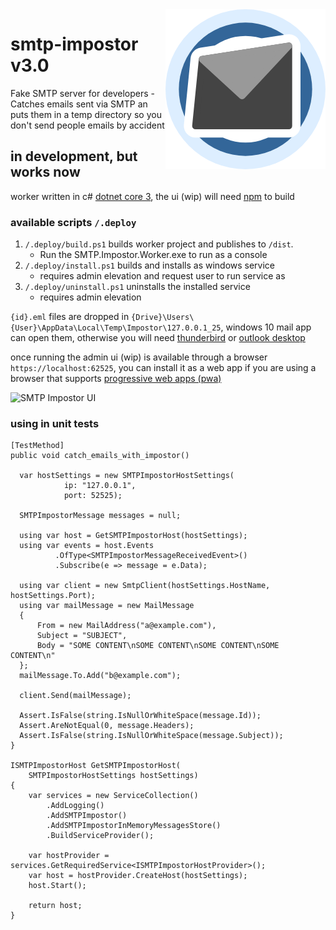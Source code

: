 <img src="SMTP.Impostor.Worker/src/assets/icon-256x256.png?raw=true" align="right" alt="SMTP Impostor Icon"/>

# smtp-impostor v3.0

Fake SMTP server for developers - Catches emails sent via SMTP an puts them in a temp directory so you don't send people emails by accident

## in development, but works now

worker written in c# [dotnet core 3](https://dotnet.microsoft.com/download/dotnet-core/3.0), the ui (wip) will need [npm](https://nodejs.org) to build

### available scripts ```/.deploy```

  1. ```/.deploy/build.ps1``` builds worker project and publishes to ```/dist```.
     - Run the SMTP.Impostor.Worker.exe to run as a console
  2. ```/.deploy/install.ps1``` builds and installs as windows service
     - requires admin elevation and request user to run service as
  3. ```/.deploy/uninstall.ps1``` uninstalls the installed service
     - requires admin elevation

```{id}.eml``` files are dropped in ```{Drive}\Users\{User}\AppData\Local\Temp\Impostor\127.0.0.1_25```, windows 10 mail app can open them, otherwise you will need [thunderbird](https://www.thunderbird.net) or [outlook desktop](https://products.office.com/en-gb/outlook/email-and-calendar-software-microsoft-outlook)


once running the admin ui (wip) is available through a browser ```https://localhost:62525```, you can install it as a web app if you are using a browser that supports [progressive web apps (pwa)](https://en.wikipedia.org/wiki/Progressive_web_applications)

<img src="ui-screenshot.png" alt="SMTP Impostor UI"/>

### using in unit tests

```
[TestMethod]
public void catch_emails_with_impostor()

  var hostSettings = new SMTPImpostorHostSettings(
            ip: "127.0.0.1",
            port: 52525);

  SMTPImpostorMessage messages = null;

  using var host = GetSMTPImpostorHost(hostSettings);
  using var events = host.Events
          .OfType<SMTPImpostorMessageReceivedEvent>()
          .Subscribe(e => message = e.Data);

  using var client = new SmtpClient(hostSettings.HostName, hostSettings.Port);
  using var mailMessage = new MailMessage
  {
      From = new MailAddress("a@example.com"),
      Subject = "SUBJECT",
      Body = "SOME CONTENT\nSOME CONTENT\nSOME CONTENT\nSOME CONTENT\n"
  };
  mailMessage.To.Add("b@example.com");

  client.Send(mailMessage);

  Assert.IsFalse(string.IsNullOrWhiteSpace(message.Id));
  Assert.AreNotEqual(0, message.Headers);
  Assert.IsFalse(string.IsNullOrWhiteSpace(message.Subject));
}

ISMTPImpostorHost GetSMTPImpostorHost(
    SMTPImpostorHostSettings hostSettings)
{
    var services = new ServiceCollection()
        .AddLogging()
        .AddSMTPImpostor()
        .AddSMTPImpostorInMemoryMessagesStore()
        .BuildServiceProvider();

    var hostProvider = services.GetRequiredService<ISMTPImpostorHostProvider>();
    var host = hostProvider.CreateHost(hostSettings);
    host.Start();

    return host;
}
```
